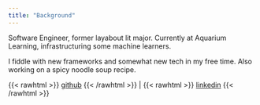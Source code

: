 ```yaml
---
title: "Background"
---
```


Software Engineer, former layabout lit major. Currently at Aquarium Learning, infrastructuring some machine learners.

I fiddle with new frameworks and somewhat new tech in my free time. Also working on a spicy noodle soup recipe.

{{< rawhtml >}}
<a href="https://github.com/robonyong" target="_blank">github</a>
{{< /rawhtml >}}
\|
{{< rawhtml >}}
<a href="https://www.linkedin.com/in/robinyang2" target="_blank">linkedin</a>
{{< /rawhtml >}}
